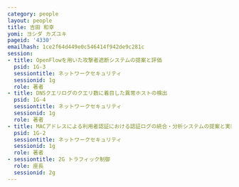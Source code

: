 ```yaml
---
category: people
layout: people
title: 吉田 和幸
yomi: ヨシダ カズユキ
pageid: '4330'
emailhash: 1ce2f64d449e0c546414f942de9c281c
session:
- title: OpenFlowを用いた攻撃者遮断システムの提案と評価
  psid: 1G-3
  sessiontitle: ネットワークセキュリティ
  sessionid: 1g
  role: 著者
- title: DNSクエリログのクエリ数に着目した異常ホストの検出
  psid: 1G-4
  sessiontitle: ネットワークセキュリティ
  sessionid: 1g
  role: 著者
- title: MACアドレスによる利用者認証における認証ログの統合・分析システムの提案と実装
  psid: 1G-2
  sessiontitle: ネットワークセキュリティ
  sessionid: 1g
  role: 著者
- sessiontitle: 2G トラフィック制御
  role: 座長
  sessionid: 2g
---
```

